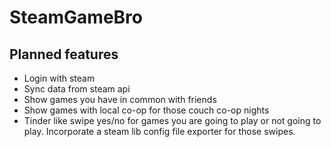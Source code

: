 # SteamGameBro

## Planned features
* Login with steam
* Sync data from steam api
* Show games you have in common with friends
* Show games with local co-op for those couch co-op nights
* Tinder like swipe yes/no for games you are going to play or not going to play. Incorporate a steam lib config file exporter for those swipes.
